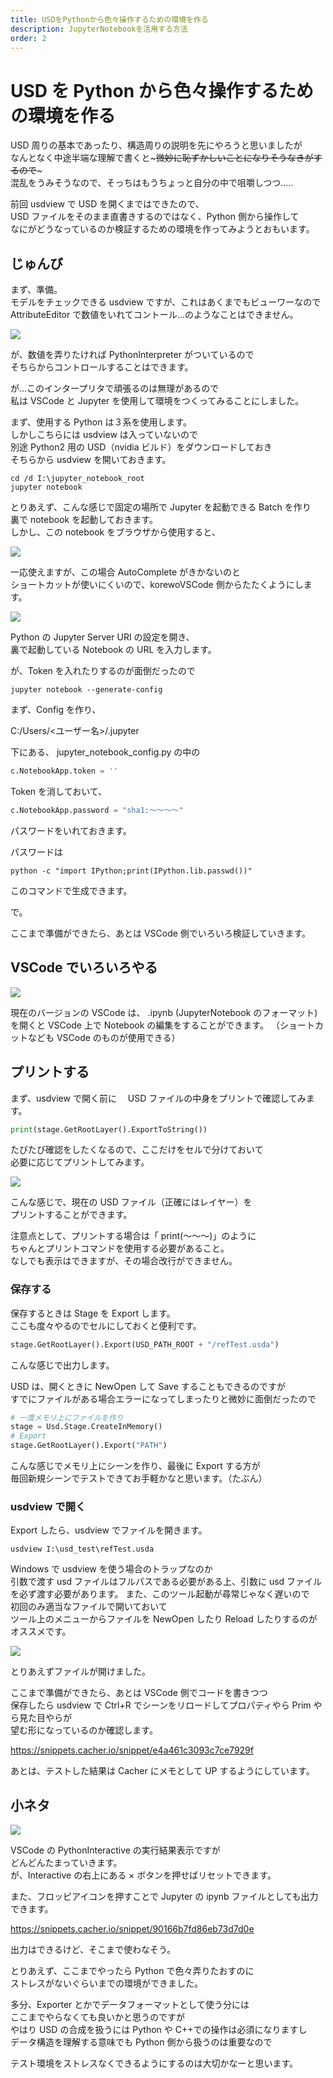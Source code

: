 ```yaml
---
title: USDをPythonから色々操作するための環境を作る
description: JupyterNotebookを活用する方法
order: 2
---
```


# USD を Python から色々操作するための環境を作る

USD 周りの基本であったり、構造周りの説明を先にやろうと思いましたが  
なんとなく中途半端な理解で書くと~~~微妙に恥ずかしいことになりそうなきがするので~~~  
混乱をうみそうなので、そっちはもうちょっと自分の中で咀嚼しつつ.....

前回 usdview で USD を開くまではできたので、  
USD ファイルをそのまま直書きするのではなく、Python 側から操作して  
なにがどうなっているのか検証するための環境を作ってみようとおもいます。

## じゅんび

まず、準備。  
モデルをチェックできる usdview ですが、これはあくまでもビューワーなので  
AttributeEditor で数値をいれてコントール...のようなことはできません。

![](https://gyazo.com/c9db8ccab23266051d25085db95c77bd.png)

が、数値を弄りたければ PythonInterpreter がついているので  
そちらからコントロールすることはできます。

が...このインタープリタで頑張るのは無理があるので  
私は VSCode と Jupyter を使用して環境をつくってみることにしました。

まず、使用する Python は３系を使用します。  
しかしこちらには usdview は入っていないので  
別途 Python2 用の USD（nvidia ビルド）をダウンロードしておき  
そちらから usdview を開いておきます。

```
cd /d I:\jupyter_notebook_root
jupyter notebook
```

とりあえず、こんな感じで固定の場所で Jupyter を起動できる Batch を作り  
裏で notebook を起動しておきます。  
しかし、この notebook をブラウザから使用すると、

![](https://gyazo.com/b3a8bf3a0e527f61b217b5cab8d82e9d.png)

一応使えますが、この場合 AutoComplete がきかないのと  
ショートカットが使いにくいので、korewoVSCode 側からたたくようにします。

![](https://gyazo.com/de2de82522cab139a46da49981bae9cc.png)

Python の Jupyter Server URI の設定を開き、  
裏で起動している Notebook の URL を入力します。

が、Token を入れたりするのが面倒だったので

```
jupyter notebook --generate-config
```

まず、Config を作り、

C:/Users/<ユーザー名>/.jupyter

下にある、 jupyter_notebook_config.py の中の

```python
c.NotebookApp.token = ''
```

Token を消しておいて、

```python
c.NotebookApp.password = "sha1:～～～～"
```

パスワードをいれておきます。

パスワードは

```
python -c "import IPython;print(IPython.lib.passwd())"
```

このコマンドで生成できます。

で。

ここまで準備ができたら、あとは VSCode 側でいろいろ検証していきます。

## VSCode でいろいろやる

![](https://gyazo.com/833bf64be619f449b049a72ce03c982b.png)

現在のバージョンの VSCode は、 .ipynb (JupyterNotebook のフォーマット)を開くと
VSCode 上で Notebook の編集をすることができます。
（ショートカットなども VSCode のものが使用できる）

## プリントする

まず、usdview で開く前に　 USD ファイルの中身をプリントで確認してみます。

```python
print(stage.GetRootLayer().ExportToString())
```

たびたび確認をしたくなるので、ここだけをセルで分けておいて  
必要に応じてプリントしてみます。

![](https://gyazo.com/67708aa3b9cd65a747f03ca9084c6a11.png)

こんな感じで、現在の USD ファイル（正確にはレイヤー）を  
プリントすることができます。

注意点として、プリントする場合は「 print(～～～)」のように  
ちゃんとプリントコマンドを使用する必要があること。  
なしでも表示はできますが、その場合改行ができません。

### 保存する

保存するときは Stage を Export します。  
ここも度々やるのでセルにしておくと便利です。

```python
stage.GetRootLayer().Export(USD_PATH_ROOT + "/refTest.usda")
```

こんな感じで出力します。

USD は、開くときに NewOpen して Save することもできるのですが  
すでにファイルがある場合エラーになってしまったりと微妙に面倒だったので

```python
# 一度メモリ上にファイルを作り
stage = Usd.Stage.CreateInMemory()
# Export
stage.GetRootLayer().Export("PATH")
```

こんな感じでメモリ上にシーンを作り、最後に Export する方が  
毎回新規シーンでテストできてお手軽かなと思います。（たぶん）

### usdview で開く

Export したら、usdview でファイルを開きます。

```
usdview I:\usd_test\refTest.usda
```

Windows で usdview を使う場合のトラップなのか  
引数で渡す usd ファイルはフルパスである必要がある上、引数に usd ファイルを必ず渡す必要があります。
また、このツール起動が尋常じゃなく遅いので  
初回のみ適当なファイルで開いておいて  
ツール上のメニューからファイルを NewOpen したり Reload したりするのがオススメです。

![](https://gyazo.com/052b4430de2622643f14ae59322af78d.png)

とりあえずファイルが開けました。

ここまで準備ができたら、あとは VSCode 側でコードを書きつつ  
保存したら usdview で Ctrl+R でシーンをリロードしてプロパティやら Prim やら見た目やらが  
望む形になっているのか確認します。

https://snippets.cacher.io/snippet/e4a461c3093c7ce7929f

あとは、テストした結果は Cacher にメモとして UP するようにしています。

## 小ネタ

![](https://gyazo.com/5878a971ba83dcf4312eb3e6d1afcaae.png)

VSCode の PythonInteractive の実行結果表示ですが  
どんどんたまっていきます。  
が、Interactive の右上にある × ボタンを押せばリセットできます。

また、フロッピアイコンを押すことで Jupyter の ipynb ファイルとしても出力できます。

https://snippets.cacher.io/snippet/90166b7fd86eb73d7d0e

出力はできるけど、そこまで使わなそう。

とりあえず、ここまでやったら Python で色々弄りたおすのに  
ストレスがないぐらいまでの環境ができました。

多分、Exporter とかでデータフォーマットとして使う分には  
ここまでやらなくても良いかと思うのですが  
やはり USD の合成を扱うには Python や C++での操作は必須になりますし  
データ構造を理解する意味でも Python 側から扱うのは重要なので

テスト環境をストレスなくできるようにするのは大切かなーと思います。
